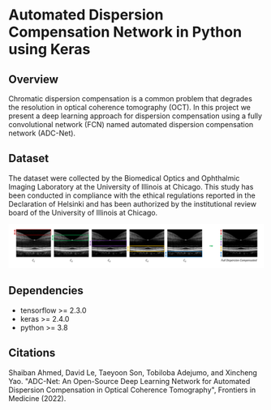 Automated Dispersion Compensation Network in Python using Keras
===============================================================

Overview
------------
Chromatic dispersion compensation is a common problem that degrades the resolution in optical coherence tomography (OCT).
In this project we present a deep learning approach for dispersion compensation using a fully convolutional network (FCN)
named automated dispersion compensation network (ADC-Net).



Dataset
------------
The dataset were collected by the Biomedical Optics and Ophthalmic Imaging Laboratory at the University of Illinois at Chicago. This study has been conducted in compliance with the ethical regulations reported in the Declaration of Helsinki and has been authorized by the institutional review board of the University of Illinois at Chicago.

![The Ground Truths were the fully dispersion compensated OCT B-scans and were prepared by stitching the partially dispersion compensated images together.](https://github.com/dleninja/adcnet/blob/main/misc/ground_truth_preparation.png?raw=true)

Dependencies
------------
- tensorflow >= 2.3.0
- keras >= 2.4.0
- python >= 3.8


Citations
-----------
Shaiban Ahmed, David Le, Taeyoon Son, Tobiloba Adejumo, and Xincheng Yao.
"ADC-Net: An Open-Source Deep Learning Network for Automated Dispersion Compensation in Optical Coherence Tomography", Frontiers in Medicine (2022).

